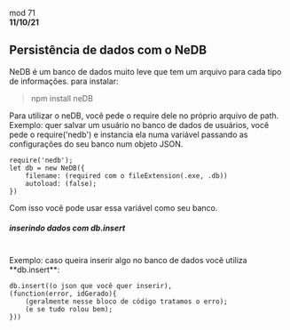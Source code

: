 mod 71 <br>
**11/10/21**

<h2>Persistência de dados com o NeDB</h2>

  NeDB é um banco de dados  muito leve que tem um arquivo
para cada tipo de informações. para instalar:

>npm install neDB 

  Para utilizar o neDB, você pede o require dele
no próprio arquivo de path. Exemplo: quer salvar um 
usuário no banco de dados de usuários, você pede o 
require('nedb') e instancia ela numa variável passando
as configurações do seu banco num objeto JSON. 

```
require('nedb');
let db = new NeDB({
    filename: (required com o fileExtension(.exe, .db))
    autoload: (false);
})
```

  Com isso você pode usar essa variável como seu banco.

  <h5>inserindo dados com db.insert</h5><br>
  Exemplo: caso queira inserir algo no banco de dados você utiliza **db.insert**:

```
db.insert((o json que você quer inserir),
(function(error, idGerado){
    (geralmente nesse bloco de código tratamos o erro);
    (e se tudo rolou bem);
}))
```